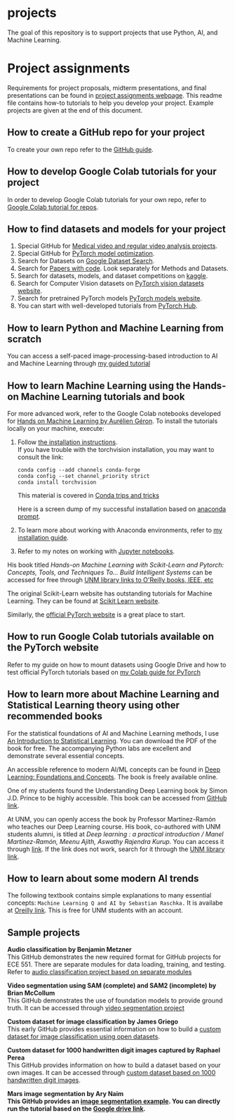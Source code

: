 # projects
The goal of this repository is to support projects that use Python, AI, and Machine Learning.

# Project assignments
Requirements for project proposals, midterm presentations, and final presentations can be found in [project assignments webpage](https://github.com/pattichis/projects/blob/main/project-assignment.md). This readme file contains how-to tutorials to help you develop your project. Example projects are given at the end of this document.

## How to create a GitHub repo for your project
To create your own repo refer to the [GitHub guide](https://github.com/pattichis/projects/blob/main/GitHub.md).

## How to develop Google Colab tutorials for your project
In order to develop Google Colab tutorials for your own repo, refer to [Google Colab tutorial for repos](https://github.com/pattichis/projects/blob/main/Colab-tutorial.md).

## How to find datasets and models for your project
1. Special GitHub for [Medical video and regular video analysis projects](https://github.com/pattichis/AIMV).
2. Special GitHub for [PyTorch model optimization](https://github.com/pattichis/AIMV/blob/main/opt.md).
3. Search for Datasets on [Google Dataset Search](https://datasetsearch.research.google.com/).
4. Search for [Papers with code](https://paperswithcode.com/). Look separately for Methods and Datasets.
5. Search for datasets, models, and dataset competitions on [kaggle](https://www.kaggle.com/).
6. Search for Computer Vision datasets on [PyTorch vision datasets website](https://pytorch.org/vision/stable/datasets.html).
7. Search for pretrained PyTorch models [PyTorch models website](https://pytorch.org/vision/stable/models.html).
8. You can start with well-developed tutorials from [PyTorch Hub](https://pytorch.org/hub/). 
   
## How to learn Python and Machine Learning from scratch
You can access a self-paced image-processing-based introduction to AI and Machine Learning through 
[my guided tutorial](https://github.com/pattichis/AIML)

## How to learn Machine Learning using the Hands-on Machine Learning tutorials and book
For more advanced work, refer to the Google Colab notebooks developed for [Hands on Machine Learning by Aurélien Géron](https://github.com/ageron/handson-mlp). 
To install the tutorials locally on your machine, execute:
  1. Follow [the installation instructions](https://github.com/ageron/handson-mlp/blob/main/INSTALL.md).<br>
     If you have trouble with the torchvision installation, you may want to consult the link:
     ```
     conda config --add channels conda-forge
     conda config --set channel_priority strict
     conda install torchvision
     ```
     This material is covered in [Conda trips and tricks](https://conda-forge.org/docs/user/tipsandtricks/)

     Here is a screen dump of my successful installation based on [anaconda prompt](https://github.com/pattichis/projects/blob/main/handson-install.md).
     
  2. To learn more about working with Anaconda environments, refer to [my installation guide](https://github.com/pattichis/projects/blob/main/Anaconda-installation-notes.md).
  3. Refer to my notes on working with [Jupyter notebooks](https://github.com/pattichis/projects/blob/main/Jupyter-Notebooks-Notes.md).

His book titled <i>Hands-on Machine Learning with Scikit-Learn and Pytorch: Concepts, Tools, and Techniques To... Build Intelligent Systems</i>
can be accessed for free through [UNM library links to O'Reilly books, IEEE, etc](https://libguides.unm.edu/computer-science)

The original Scikit-Learn website has outstanding tutorials for Machine Learning. They can be found at [Scikit Learn website](https://scikit-learn.org/stable/).

Similarly, the [official PyTorch website](https://pytorch.org/) is a great place to start.

## How to run Google Colab tutorials available on the PyTorch website
Refer to my guide on how to mount datasets using Google Drive and how to test official PyTorch tutorials based on 
[my Colab guide for PyTorch](https://github.com/pattichis/projects/blob/main/Colab-Pytorch.md)

## How to learn more about Machine Learning and Statistical Learning theory using other recommended books
For the statistical foundations of AI and Machine Learning methods, I use [An Introduction to Statistical Learning](https://www.statlearning.com/). You can download the PDF of the book for free. The accompanying Python labs are excellent and demonstrate several essential concepts.

An accessible reference to modern AI/ML concepts can be found in [Deep Learning: Foundations and Concepts](https://www.bishopbook.com/). The book is freely available online.

One of my students found the Understanding Deep Learning book by Simon J.D. Prince to be highly accessible. This book can be accessed from [GitHub link](https://udlbook.github.io/udlbook/).

At UNM, you can openly access the book by Professor Martínez-Ramón who teaches our Deep Learning course. His book, co-authored with UNM students alumni, is titled at <i>Deep learning : a practical introduction / Manel Martínez-Ramón, Meenu Ajith, Aswathy Rajendra Kurup</i>. You can access it through [link](https://research.ebsco.com/c/kov46v/search/details/j5rkgtpylz?limiters=FT1%3AY&q=Manel%20Martinez-Ramon%20Deep%20Learning). If the link does not work, search for it through the [UNM library link](https://library.unm.edu/).

## How to learn about some modern AI trends
The following textbook contains simple explanations to many essential concepts:
`Machine Learning Q and AI by Sebastian Raschka.`
It is availabe at
[Oreilly link](https://learning.oreilly.com/library/view/machine-learning-q/9781098168827/).
This is free for UNM students with an account.

## Sample projects

<b>Audio classification by Benjamin Metzner</b><br>
This GitHub demonstrates the new required format for GitHub projects for ECE 551. 
There are separate modules for data loading, training, and testing. Refer to 
[audio classification project based on separate modules](https://github.com/bman222112/ECE551)

<b>Video segmentation using SAM (complete) and SAM2 (incomplete) by Brian McCollum</b><br>
This GitHub demonstrates the use of foundation models to provide ground truth.
It can be accessed through [video segmentation project](https://github.com/briyoon/ECE551-Video-Seg)

<b>Custom dataset for image classification by James Griego</b>  
This early GitHub provides essential information on how to build a 
[custom dataset for image classification using open datasets](https://github.com/jgreg4/ML-ImageClassify-Tutorial).

<b>Custom dataset for 1000 handwritten digit images captured by Raphael Perea</b><br>
This GitHub provides information on how to build a dataset based on your own images.
It can be accessed through
[custom dataset based on 1000 handwritten digit images](https://github.com/perear2/Custom-Dataset-Tutorial).

<b>Mars image segmentation by Ary Naim<b><br>
This GitHub provides an [image segmentation example](https://github.com/naimaryan1/LunarMUnet).
You can directly run the tutorial based on the [Google drive link](https://colab.research.google.com/drive/1aiZMAFvt1e5_HM59oQ0EtJy6HIflzMpB?usp=sharing).
